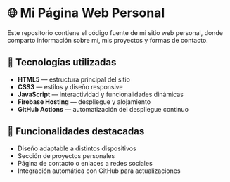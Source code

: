 # 🌐 Mi Página Web Personal

Este repositorio contiene el código fuente de mi sitio web personal, donde comparto información sobre mí, mis proyectos y formas de contacto.

## 🚀 Tecnologías utilizadas

- **HTML5** — estructura principal del sitio  
- **CSS3** — estilos y diseño responsive  
- **JavaScript** — interactividad y funcionalidades dinámicas  
- **Firebase Hosting** — despliegue y alojamiento  
- **GitHub Actions** — automatización del despliegue continuo  

## 🧰 Funcionalidades destacadas

- Diseño adaptable a distintos dispositivos  
- Sección de proyectos personales  
- Página de contacto o enlaces a redes sociales  
- Integración automática con GitHub para actualizaciones  
